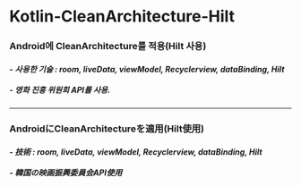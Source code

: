 # Kotlin-CleanArchitecture-Hilt

<h3>Android에 CleanArchitecture를 적용(Hilt 사용) </h3>

<h5>
  - 사용한 기술 : room, liveData, viewModel, Recyclerview, dataBinding, Hilt 
<br><br>  
  - 영화 진흥 위원회 API를 사용. </h5>
  
<hr>

<h3>AndroidにCleanArchitectureを適用(Hilt使用)</h3>

<h5>
  - 技術 : room, liveData, viewModel, Recyclerview, dataBinding, Hilt 
<br><br>  
  - 韓国の映画振興委員会API使用 </h5>
